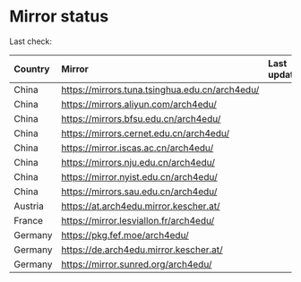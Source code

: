 <script src="./time.js"></script>
# Mirror status
Last check: <script type="text/javascript">localize(1718230729.052845);</script>

|Country|Mirror|Last update|
|:------|:-----|:----------|
|China|https://mirrors.tuna.tsinghua.edu.cn/arch4edu/|<script type="text/javascript">localize(1718217797);</script>|
|China|https://mirrors.aliyun.com/arch4edu/|<script type="text/javascript">localize(1718131041);</script>|
|China|https://mirrors.bfsu.edu.cn/arch4edu/|<script type="text/javascript">localize(1718131041);</script>|
|China|https://mirrors.cernet.edu.cn/arch4edu/|<script type="text/javascript">localize(1718217797);</script>|
|China|https://mirror.iscas.ac.cn/arch4edu/|<script type="text/javascript">localize(1718131041);</script>|
|China|https://mirrors.nju.edu.cn/arch4edu/|<script type="text/javascript">localize(1718131041);</script>|
|China|https://mirror.nyist.edu.cn/arch4edu/|<script type="text/javascript">localize(1718131041);</script>|
|China|https://mirrors.sau.edu.cn/arch4edu/|<script type="text/javascript">localize(1718131041);</script>|
|Austria|https://at.arch4edu.mirror.kescher.at/|<script type="text/javascript">localize(1718217797);</script>|
|France|https://mirror.lesviallon.fr/arch4edu/|<script type="text/javascript">localize(1718131041);</script>|
|Germany|https://pkg.fef.moe/arch4edu/|<script type="text/javascript">localize(1718217797);</script>|
|Germany|https://de.arch4edu.mirror.kescher.at/|<script type="text/javascript">localize(1718217797);</script>|
|Germany|https://mirror.sunred.org/arch4edu/|<script type="text/javascript">localize(1718217797);</script>|

<script src="./tablefilter/tablefilter.js"></script>
<script src="./table.js"></script>